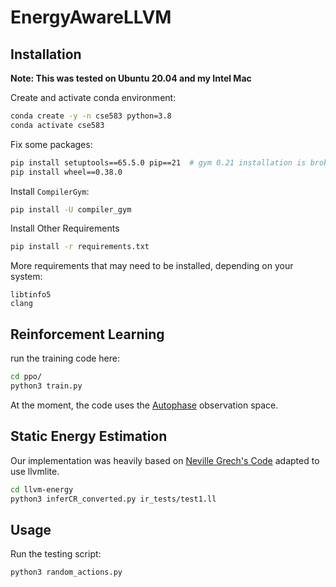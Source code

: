 # EnergyAwareLLVM

## Installation 
**Note: This was tested on Ubuntu 20.04 and my Intel Mac**

Create and activate conda environment:
```bash
conda create -y -n cse583 python=3.8
conda activate cse583
```

Fix some packages:
```bash
pip install setuptools==65.5.0 pip==21  # gym 0.21 installation is broken with more recent versions
pip install wheel==0.38.0
```

Install `CompilerGym`:
```bash
pip install -U compiler_gym
```

Install Other Requirements
```bash
pip install -r requirements.txt
```

More requirements that may need to be installed, depending on your system:
```
libtinfo5
clang

```

## Reinforcement Learning
run the training code here:

```bash
cd ppo/
python3 train.py
```

At the moment, the code uses the [Autophase](https://compilergym.com/llvm/index.html#autophase) observation space. 


## Static Energy Estimation
Our implementation was heavily based on [Neville Grech's Code](https://github.com/nevillegrech/llvm-energy/tree/master) adapted to use llvmlite.
```bash
cd llvm-energy
python3 inferCR_converted.py ir_tests/test1.ll
``` 

## Usage
Run the testing script:
```bash
python3 random_actions.py
```
